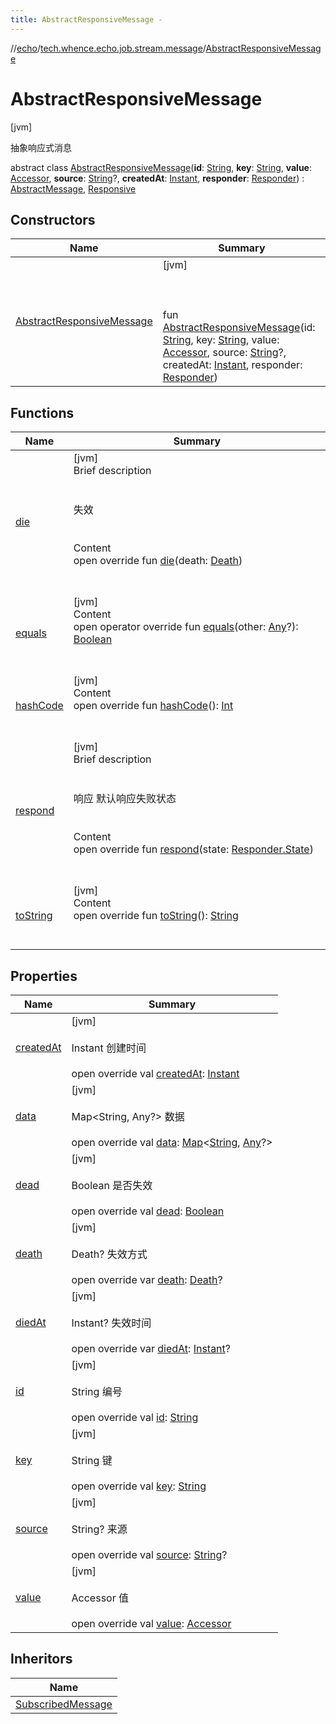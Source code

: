 ```yaml
---
title: AbstractResponsiveMessage -
---
```

//[echo](../../index.md)/[tech.whence.echo.job.stream.message](../index.md)/[AbstractResponsiveMessage](index.md)



# AbstractResponsiveMessage  
 [jvm] 

抽象响应式消息

abstract class [AbstractResponsiveMessage](index.md)(**id**: [String](https://kotlinlang.org/api/latest/jvm/stdlib/kotlin/-string/index.html), **key**: [String](https://kotlinlang.org/api/latest/jvm/stdlib/kotlin/-string/index.html), **value**: [Accessor](../../tech.whence.echo.container.accessor/-accessor/index.md), **source**: [String](https://kotlinlang.org/api/latest/jvm/stdlib/kotlin/-string/index.html)?, **createdAt**: [Instant](https://docs.oracle.com/javase/8/docs/api/java/time/Instant.html), **responder**: [Responder](../-responder/index.md)) : [AbstractMessage](../-abstract-message/index.md), [Responsive](../-responsive/index.md)   


## Constructors  
  
|  Name|  Summary| 
|---|---|
| [AbstractResponsiveMessage](-abstract-responsive-message.md)|  [jvm] <br><br><br><br>fun [AbstractResponsiveMessage](-abstract-responsive-message.md)(id: [String](https://kotlinlang.org/api/latest/jvm/stdlib/kotlin/-string/index.html), key: [String](https://kotlinlang.org/api/latest/jvm/stdlib/kotlin/-string/index.html), value: [Accessor](../../tech.whence.echo.container.accessor/-accessor/index.md), source: [String](https://kotlinlang.org/api/latest/jvm/stdlib/kotlin/-string/index.html)?, createdAt: [Instant](https://docs.oracle.com/javase/8/docs/api/java/time/Instant.html), responder: [Responder](../-responder/index.md))   <br>


## Functions  
  
|  Name|  Summary| 
|---|---|
| [die](die.md)| [jvm]  <br>Brief description  <br><br><br>失效<br><br>  <br>Content  <br>open override fun [die](die.md)(death: [Death](../-death/index.md))  <br><br><br>
| [equals](../../tech.whence.echo.webclient.response.exception/-response-unrecognized-exception/index.md#kotlin/Any/equals/#kotlin.Any?/PointingToDeclaration/)| [jvm]  <br>Content  <br>open operator override fun [equals](../../tech.whence.echo.webclient.response.exception/-response-unrecognized-exception/index.md#kotlin/Any/equals/#kotlin.Any?/PointingToDeclaration/)(other: [Any](https://kotlinlang.org/api/latest/jvm/stdlib/kotlin/-any/index.html)?): [Boolean](https://kotlinlang.org/api/latest/jvm/stdlib/kotlin/-boolean/index.html)  <br><br><br>
| [hashCode](../../tech.whence.echo.webclient.response.exception/-response-unrecognized-exception/index.md#kotlin/Any/hashCode/#/PointingToDeclaration/)| [jvm]  <br>Content  <br>open override fun [hashCode](../../tech.whence.echo.webclient.response.exception/-response-unrecognized-exception/index.md#kotlin/Any/hashCode/#/PointingToDeclaration/)(): [Int](https://kotlinlang.org/api/latest/jvm/stdlib/kotlin/-int/index.html)  <br><br><br>
| [respond](respond.md)| [jvm]  <br>Brief description  <br><br><br>响应 默认响应失败状态<br><br>  <br>Content  <br>open override fun [respond](respond.md)(state: [Responder.State](../-responder/-state/index.md))  <br><br><br>
| [toString](../../tech.whence.echo.webclient.response.exception/-response-unrecognized-exception/index.md#kotlin/Any/toString/#/PointingToDeclaration/)| [jvm]  <br>Content  <br>open override fun [toString](../../tech.whence.echo.webclient.response.exception/-response-unrecognized-exception/index.md#kotlin/Any/toString/#/PointingToDeclaration/)(): [String](https://kotlinlang.org/api/latest/jvm/stdlib/kotlin/-string/index.html)  <br><br><br>


## Properties  
  
|  Name|  Summary| 
|---|---|
| [createdAt](index.md#tech.whence.echo.job.stream.message/AbstractResponsiveMessage/createdAt/#/PointingToDeclaration/)|  [jvm] <br><br>Instant 创建时间<br><br>open override val [createdAt](index.md#tech.whence.echo.job.stream.message/AbstractResponsiveMessage/createdAt/#/PointingToDeclaration/): [Instant](https://docs.oracle.com/javase/8/docs/api/java/time/Instant.html)   <br>
| [data](index.md#tech.whence.echo.job.stream.message/AbstractResponsiveMessage/data/#/PointingToDeclaration/)|  [jvm] <br><br>Map<String, Any?> 数据<br><br>open override val [data](index.md#tech.whence.echo.job.stream.message/AbstractResponsiveMessage/data/#/PointingToDeclaration/): [Map](https://kotlinlang.org/api/latest/jvm/stdlib/kotlin.collections/-map/index.html)<[String](https://kotlinlang.org/api/latest/jvm/stdlib/kotlin/-string/index.html), [Any](https://kotlinlang.org/api/latest/jvm/stdlib/kotlin/-any/index.html)?>   <br>
| [dead](index.md#tech.whence.echo.job.stream.message/AbstractResponsiveMessage/dead/#/PointingToDeclaration/)|  [jvm] <br><br>Boolean 是否失效<br><br>open override val [dead](index.md#tech.whence.echo.job.stream.message/AbstractResponsiveMessage/dead/#/PointingToDeclaration/): [Boolean](https://kotlinlang.org/api/latest/jvm/stdlib/kotlin/-boolean/index.html)   <br>
| [death](index.md#tech.whence.echo.job.stream.message/AbstractResponsiveMessage/death/#/PointingToDeclaration/)|  [jvm] <br><br>Death? 失效方式<br><br>open override var [death](index.md#tech.whence.echo.job.stream.message/AbstractResponsiveMessage/death/#/PointingToDeclaration/): [Death](../-death/index.md)?   <br>
| [diedAt](index.md#tech.whence.echo.job.stream.message/AbstractResponsiveMessage/diedAt/#/PointingToDeclaration/)|  [jvm] <br><br>Instant? 失效时间<br><br>open override var [diedAt](index.md#tech.whence.echo.job.stream.message/AbstractResponsiveMessage/diedAt/#/PointingToDeclaration/): [Instant](https://docs.oracle.com/javase/8/docs/api/java/time/Instant.html)?   <br>
| [id](index.md#tech.whence.echo.job.stream.message/AbstractResponsiveMessage/id/#/PointingToDeclaration/)|  [jvm] <br><br>String 编号<br><br>open override val [id](index.md#tech.whence.echo.job.stream.message/AbstractResponsiveMessage/id/#/PointingToDeclaration/): [String](https://kotlinlang.org/api/latest/jvm/stdlib/kotlin/-string/index.html)   <br>
| [key](index.md#tech.whence.echo.job.stream.message/AbstractResponsiveMessage/key/#/PointingToDeclaration/)|  [jvm] <br><br>String 键<br><br>open override val [key](index.md#tech.whence.echo.job.stream.message/AbstractResponsiveMessage/key/#/PointingToDeclaration/): [String](https://kotlinlang.org/api/latest/jvm/stdlib/kotlin/-string/index.html)   <br>
| [source](index.md#tech.whence.echo.job.stream.message/AbstractResponsiveMessage/source/#/PointingToDeclaration/)|  [jvm] <br><br>String? 来源<br><br>open override val [source](index.md#tech.whence.echo.job.stream.message/AbstractResponsiveMessage/source/#/PointingToDeclaration/): [String](https://kotlinlang.org/api/latest/jvm/stdlib/kotlin/-string/index.html)?   <br>
| [value](index.md#tech.whence.echo.job.stream.message/AbstractResponsiveMessage/value/#/PointingToDeclaration/)|  [jvm] <br><br>Accessor 值<br><br>open override val [value](index.md#tech.whence.echo.job.stream.message/AbstractResponsiveMessage/value/#/PointingToDeclaration/): [Accessor](../../tech.whence.echo.container.accessor/-accessor/index.md)   <br>


## Inheritors  
  
|  Name| 
|---|
| [SubscribedMessage](../../tech.whence.echo.support.kafka.stream/-subscribed-message/index.md)

